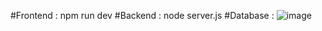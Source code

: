 #Frontend : npm run dev
#Backend : node server.js
#Database :
![image](https://github.com/user-attachments/assets/5c175d07-cfc0-4479-acba-4946ed7039d6)
